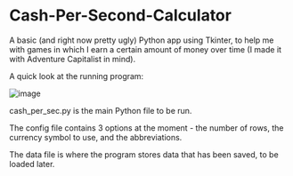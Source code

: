 Cash-Per-Second-Calculator
==========================

A basic (and right now pretty ugly) Python app using Tkinter, to help me with games in which I earn a certain amount of money over time (I made it with Adventure Capitalist in mind).

A quick look at the running program:

![image](http://imgur.com/vPnBEqc.jpg)

cash_per_sec.py is the main Python file to be run.

The config file contains 3 options at the moment - the number of rows, the currency symbol to use, and the abbreviations.

The data file is where the program stores data that has been saved, to be loaded later.
